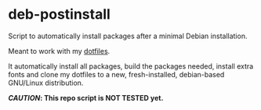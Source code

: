 # deb-postinstall
Script to automatically install packages after a minimal Debian installation.

Meant to work with my [dotfiles](https://github.com/ghjardim/dotfiles).

It automatically install all packages, build the packages needed, install extra fonts and clone my dotfiles to a new, fresh-installed, debian-based GNU/Linux distribution.


**_CAUTION_: This repo script is NOT TESTED yet.**
